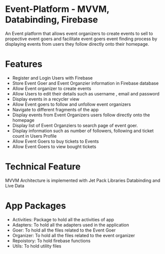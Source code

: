# Event-Platform - MVVM, Databinding, Firebase
An Event platform that allows event organizers to create events to sell to propective event goers and facilitate event goers event finding process by displaying events from users they follow directly onto their homepage.
# Features
* Register and Login Users with Firebase
* Store Event Goer and Event Organzier information in  Firebase database
* Allow Event organizer to create events
* Allow Users to edit their details such as username , email and password
* Display events in a recycler view
* Allow Event goers to follow and unfollow event organizers
* Navigate to different fragments of the app
* Display events from Event Organizers users follow directly onto the homepage
* Display list of Event Organziers to search page of event goer.
* Display information such as number of followers, following and ticket count in Users Profile
* Allow Event Goers to buy tickets to Events
* Allow Event Goers to view bought tickets
# Technical Feature
MVVM Architecture is implemented with Jet Pack Libraries Databinding and Live Data
# App Packages
* Activities: Package to hold all the activities of app
* Adapters: To hold all the adapters used in the application
* Goer: To hold all the files related to the Event Goer
* Organizer: To hold all the files related to the event organizer
* Repoistory: To hold firebase functions
* Utils: To hold utility files
